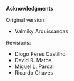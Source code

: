 **Acknowledgments**

Original version:

- Valmiky Arquissandas

Revisions:

- Diogo Peres Castilho
- David R. Matos
- Miguel L. Pardal
- Ricardo Chaves
